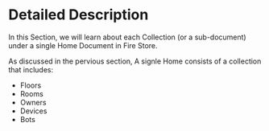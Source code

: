 # Detailed Description

In this Section, we will learn about each Collection \(or a sub-document\) under a single Home Document in Fire Store.

As discussed in the pervious section, A signle Home consists of a collection that includes:

* Floors
* Rooms
* Owners
* Devices
* Bots





